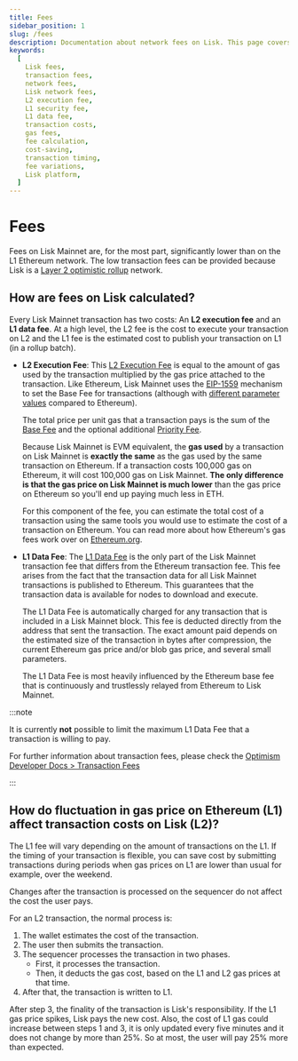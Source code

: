 ```yaml
---
title: Fees
sidebar_position: 1
slug: /fees
description: Documentation about network fees on Lisk. This page covers details of the two-component cost system involving L2 execution fees and L1 data fees, and offers insights on fee variations and cost-saving strategies.
keywords:
  [
    Lisk fees,
    transaction fees,
    network fees,
    Lisk network fees,
    L2 execution fee,
    L1 security fee,
    L1 data fee,
    transaction costs,
    gas fees,
    fee calculation,
    cost-saving,
    transaction timing,
    fee variations,
    Lisk platform,
  ]
---
```


<!-- 
TODO: Add link to the Lisk gas price tracker similar to https://optimistic.grafana.net/public-dashboards/c84a5a9924fe4e14b270a42a8651ceb8?orgId=1&refresh=5m - once available
 -->
# Fees

Fees on Lisk Mainnet are, for the most part, significantly lower than on the L1 Ethereum network.
The low transaction fees can be provided because Lisk is a [Layer 2 optimistic rollup](https://ethereum.org/en/developers/docs/scaling/optimistic-rollups) network.

## How are fees on Lisk calculated?

Every Lisk Mainnet transaction has two costs: An **L2 execution fee** and an **L1 data fee**.
At a high level, the L2 fee is the cost to execute your transaction on L2 and the L1 fee is the estimated cost to publish your transaction on L1 (in a rollup batch).

- **L2 Execution Fee**: 
This [L2 Execution Fee](https://docs.optimism.io/stack/transactions/fees#execution-gas-fee) is equal to the amount of gas used by the transaction multiplied by the gas price attached to the transaction.
Like Ethereum, Lisk Mainnet uses the [EIP-1559](https://eips.ethereum.org/EIPS/eip-1559) mechanism to set the Base Fee for transactions (although with [different parameter values](https://docs.optimism.io/chain/differences#eip-1559-parameters) compared to Ethereum).

  The total price per unit gas that a transaction pays is the sum of the [Base Fee](https://ethereum.org/en/developers/docs/gas/#base-fee) and the optional additional [Priority Fee](https://ethereum.org/en/developers/docs/gas/#priority-fee).

  Because Lisk Mainnet is EVM equivalent, the **gas used** by a transaction on Lisk Mainnet is **exactly the same** as the gas used by the same transaction on Ethereum.
  If a transaction costs 100,000 gas on Ethereum, it will cost 100,000 gas on Lisk Mainnet.
  **The only difference is that the gas price on Lisk Mainnet is much lower** than the gas price on Ethereum so you'll end up paying much less in ETH.

  For this component of the fee, you can estimate the total cost of a transaction using the same tools you would use to estimate the cost of a transaction on Ethereum.
  You can read more about how Ethereum's gas fees work over on [Ethereum.org](https://ethereum.org/en/developers/docs/gas/).
- **L1 Data Fee**: 
The [L1 Data Fee](https://docs.optimism.io/stack/transactions/fees#l1-data-fee) is the only part of the Lisk Mainnet transaction fee that differs from the Ethereum transaction fee.
This fee arises from the fact that the transaction data for all Lisk Mainnet transactions is published to Ethereum.
This guarantees that the transaction data is available for nodes to download and execute.

  The L1 Data Fee is automatically charged for any transaction that is included in a Lisk Mainnet block.
  This fee is deducted directly from the address that sent the transaction.
  The exact amount paid depends on the estimated size of the transaction in bytes after compression, the current Ethereum gas price and/or blob gas price, and several small parameters.

  The L1 Data Fee is most heavily influenced by the Ethereum base fee that is continuously and trustlessly relayed from Ethereum to Lisk Mainnet.

:::note

It is currently **not** possible to limit the maximum L1 Data Fee that a transaction is willing to pay.

For further information about transaction fees, please check the [Optimism Developer Docs > Transaction Fees](https://docs.optimism.io/stack/transactions/fees)

:::

## How do fluctuation in gas price on Ethereum (L1) affect transaction costs on Lisk (L2)?

The L1 fee will vary depending on the amount of transactions on the L1.
If the timing of your transaction is flexible, you can save cost by submitting transactions during periods when gas prices on L1 are lower than usual for example, over the weekend.

Changes after the transaction is processed on the sequencer do not affect the cost the user pays.

For an L2 transaction, the normal process is:

1. The wallet estimates the cost of the transaction.
2. The user then submits the transaction.
3. The sequencer processes the transaction in two phases.
    - First, it processes the transaction.
    - Then, it deducts the gas cost, based on the L1 and L2 gas prices at that time.
4. After that, the transaction is written to L1.

After step 3, the finality of the transaction is Lisk's responsibility.
If the L1 gas price spikes, Lisk pays the new cost.
Also, the cost of L1 gas could increase between steps 1 and 3, it is only updated every five minutes and it does not change by more than 25%.
So at most, the user will pay 25% more than expected.

